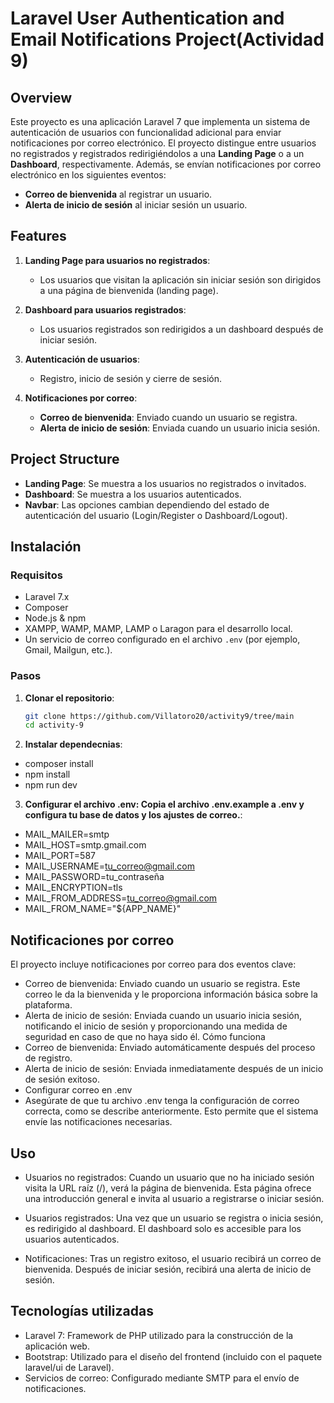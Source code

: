 # Laravel User Authentication and Email Notifications Project(Actividad 9)

## Overview

Este proyecto es una aplicación Laravel 7 que implementa un sistema de autenticación de usuarios con funcionalidad adicional para enviar notificaciones por correo electrónico. El proyecto distingue entre usuarios no registrados y registrados redirigiéndolos a una **Landing Page** o a un **Dashboard**, respectivamente. Además, se envían notificaciones por correo electrónico en los siguientes eventos:
- **Correo de bienvenida** al registrar un usuario.
- **Alerta de inicio de sesión** al iniciar sesión un usuario.

## Features

1. **Landing Page para usuarios no registrados**: 
   - Los usuarios que visitan la aplicación sin iniciar sesión son dirigidos a una página de bienvenida (landing page).
   
2. **Dashboard para usuarios registrados**: 
   - Los usuarios registrados son redirigidos a un dashboard después de iniciar sesión.
   
3. **Autenticación de usuarios**: 
   - Registro, inicio de sesión y cierre de sesión.
   
4. **Notificaciones por correo**:
   - **Correo de bienvenida**: Enviado cuando un usuario se registra.
   - **Alerta de inicio de sesión**: Enviada cuando un usuario inicia sesión.

## Project Structure

- **Landing Page**: Se muestra a los usuarios no registrados o invitados.
- **Dashboard**: Se muestra a los usuarios autenticados.
- **Navbar**: Las opciones cambian dependiendo del estado de autenticación del usuario (Login/Register o Dashboard/Logout).
  
## Instalación

### Requisitos
- Laravel 7.x
- Composer
- Node.js & npm
- XAMPP, WAMP, MAMP, LAMP o Laragon para el desarrollo local.
- Un servicio de correo configurado en el archivo `.env` (por ejemplo, Gmail, Mailgun, etc.).

### Pasos

1. **Clonar el repositorio**:
   ```bash
   git clone https://github.com/Villatoro20/activity9/tree/main
   cd activity-9
2. **Instalar dependecnias**:
- composer install
- npm install
- npm run dev
3. **Configurar el archivo .env: Copia el archivo .env.example a .env y configura tu base de datos y los ajustes de correo.**:
- MAIL_MAILER=smtp
- MAIL_HOST=smtp.gmail.com
- MAIL_PORT=587
- MAIL_USERNAME=tu_correo@gmail.com
- MAIL_PASSWORD=tu_contraseña
- MAIL_ENCRYPTION=tls
- MAIL_FROM_ADDRESS=tu_correo@gmail.com
- MAIL_FROM_NAME="${APP_NAME}"

## Notificaciones por correo
El proyecto incluye notificaciones por correo para dos eventos clave:

- Correo de bienvenida: Enviado cuando un usuario se registra. Este correo le da la bienvenida y le proporciona información básica sobre la plataforma.
- Alerta de inicio de sesión: Enviada cuando un usuario inicia sesión, notificando el inicio de sesión y proporcionando una medida de seguridad en caso de que no haya sido él.
Cómo funciona
- Correo de bienvenida: Enviado automáticamente después del proceso de registro.
- Alerta de inicio de sesión: Enviada inmediatamente después de un inicio de sesión exitoso.
- Configurar correo en .env
- Asegúrate de que tu archivo .env tenga la configuración de correo correcta, como se describe anteriormente. Esto permite que el sistema envíe las notificaciones necesarias.

## Uso
- Usuarios no registrados: Cuando un usuario que no ha iniciado sesión visita la URL raíz (/), verá la página de bienvenida. Esta página ofrece una introducción general e invita al usuario a registrarse o iniciar sesión.

- Usuarios registrados: Una vez que un usuario se registra o inicia sesión, es redirigido al dashboard. El dashboard solo es accesible para los usuarios autenticados.

- Notificaciones: Tras un registro exitoso, el usuario recibirá un correo de bienvenida. Después de iniciar sesión, recibirá una alerta de inicio de sesión.

## Tecnologías utilizadas
- Laravel 7: Framework de PHP utilizado para la construcción de la aplicación web.
- Bootstrap: Utilizado para el diseño del frontend (incluido con el paquete laravel/ui de Laravel).
- Servicios de correo: Configurado mediante SMTP para el envío de notificaciones.
